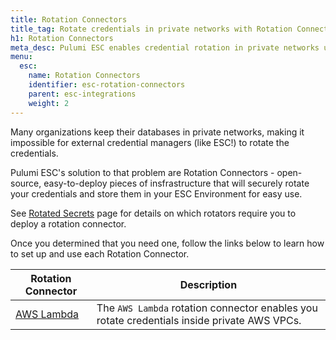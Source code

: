 ```yaml
---
title: Rotation Connectors
title_tag: Rotate credentials in private networks with Rotation Connectors | Pulumi ESC
h1: Rotation Connectors
meta_desc: Pulumi ESC enables credential rotation in private networks using Rotation Connectors.
menu:
  esc:
    name: Rotation Connectors
    identifier: esc-rotation-connectors
    parent: esc-integrations
    weight: 2
---
```


Many organizations keep their databases in private networks, making it impossible for external credential managers (like ESC!) to rotate the credentials.

Pulumi ESC's solution to that problem are Rotation Connectors - open-source, easy-to-deploy pieces of insfrastructure that will securely rotate your credentials and store them in your ESC Environment for easy use.

See [Rotated Secrets](/docs/esc/integrations/rotated-secrets) page for details on which rotators require you to deploy a rotation connector.

Once you determined that you need one, follow the links below to learn how to set up and use each Rotation Connector.

| Rotation Connector                                                             | Description                                                                                                                     |
|--------------------------------------------------------------------------------|---------------------------------------------------------------------------------------------------------------------------------|
| [AWS Lambda](/docs/esc/integrations/rotation-connectors/aws-lambda/)             | The `AWS Lambda` rotation connector enables you rotate credentials inside private AWS VPCs.                                     |
